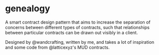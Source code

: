 # genealogy

A smart contract design pattern that aims to increase the separation of concerns between different types of contracts, such that relationships between particular contracts can be drawn out visibly in a client.

Designed by @wandcrafting, written by me, and takes a lot of inspiration and some code from @latticexyz's MUD contracts.